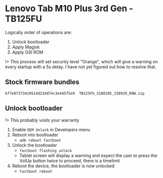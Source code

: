 # Lenovo Tab M10 Plus 3rd Gen - TB125FU

Logically order of operations are:
1. Unlock bootloader
2. Apply Magisk
3. Apply GSI ROM

!> This process will set security level "Orange", which will give a warning on every startup with a 5s delay. I have not yet figured out how to resolve that.

## Stock firmware bundles
```md5
bf7e87373410514d23dd74c3e445f5e9  TB125FU_S100105_230920_ROW.zip
```

## Unlock bootloader

!> This probably voids your warranty

1. Enable `OEM Unlock` in Developers menu
2. Reboot into bootloader
   * `adb reboot fastboot`
3. Unlock the bootloader
   * `fastboot flashing unlock`
   * Tablet screen will display a warning and expect the user to press the VolUp button twice to proceed, there is a timelimit
4. Reboot the device, the bootloader is now unlocked
   * `fastboot reboot`
